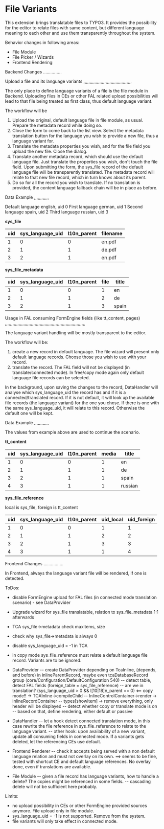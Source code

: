 File Variants
=============

This extension brings translatable files to TYPO3. It provides the possibility for the editor to relate 
files with same content, but different language meaning to each other and use them transparently throughout
the system.

Behavior changes in following areas:
- File Module
- File Picker / Wizards
- Frontend Rendering

Backend Changes
...............

Upload a file and its language variants
,,,,,,,,,,,,,,,,,,,,,,,,,,,,,,,,,,,,,,,

The only place to define language variants of a file is the file module in Backend.
Uploading files in CEs or other FAL related upload possibilities will lead to that file being treated as first class,
thus default language variant.

The workflow will be
1. Upload the original, default language file in file module, as usual. Prepare the metadata record while doing so.
2. Close the form to come back to the list view. Select the metadata translation button for the language you wish to
provide a new file, thus a language variant for.
3. Translate the metadata properties you wish, and for the file field you upload the new file. Close the dialog.
4. Translate another metadata record, which should use the default language file. Just translate the properties you wish,
don't touch the file field. Upon submitting the form, the sys_file record of the default language file will be transparently
translated. The metadata record will relate to that new file record, which in turn knows about its parent.
5. Do so for all the record you wish to translate. If no translation is provided, the content language fallback chain will
be in place as before.

Data Example
,,,,,,,,,,,,

Default language english, uid 0
First language german, uid 1
Second language spain, uid 2
Third language russian, uid 3

**sys_file**

| uid | sys_language_uid | l10n_parent | filename |
|-----|------------------|-------------|----------|
|  1  |       0          |     0       | en.pdf   |
|  2  |       1          |     1       | de.pdf   |
|  3  |       2          |     1       | en.pdf   |


**sys_file_metadata**

| uid | sys_language_uid | l10n_parent | file | title |
|-----|------------------|-------------|------|-------|
|  1  |       0          |     0       |  1   | en    |
|  2  |       1          |     1       |  2   | de    |
|  3  |       2          |     1       |  3   | spain |

Usage in FAL consuming FormEngine fields (like tt_content, pages)
,,,,,,,,,,,,,,,,,,,,,,,,,,,,,,,,,,,,,,,,,,,,,,,,,,,,,,,,,,,,,,,,,

The language variant handling will be mostly transparent to the editor.

The workflow will be:
1. create a new record in default language. The file wizard will present only default language records. Choose those
you wish to use with your record.
2. translate the record. The FAL field will not be displayed (in translate/connected mode). In free/copy mode again only default
language file records can be selected.

In the background, upon saving the changes to the record, DataHandler will analyse which sys_language_uid the record has
and if it is a connected/translated record.
If it is not default, it will look up the available file records (the language variant) for the one you chose.
If there is one with the same sys_language_uid, it will relate to this record. Otherwise the default one will be kept.

Data Example
,,,,,,,,,,,,

The values from example above are used to continue the scenario.

**tt_content**

| uid | sys_language_uid | l10n_parent | media | title   |
|-----|------------------|-------------|-------|---------|
|  1  |       0          |     0       |  1    | en      |
|  2  |       1          |     1       |  1    | de      |
|  3  |       2          |     1       |  1    | spain   |
|  4  |       3          |     1       |  1    | russian |

**sys_file_reference**

local is sys_file, foreign is tt_content

| uid | sys_language_uid | l10n_parent | uid_local | uid_foreign |
|-----|------------------|-------------|-----------|-------------|
|  1  |       0          |     0       |    1      |      1      |
|  2  |       1          |     1       |    2      |      2      |
|  3  |       2          |     1       |    3      |      3      |
|  4  |       3          |     1       |    1      |      4      |

Frontend Changes
................

In Frontend, always the language variant file will be rendered, if one is detected.


ToDos:

- disable FormEngine upload for FAL files (in connected mode translation scenario) - see DataProvider
- Upgrade wizard for sys_file translatable, relation to sys_file_metadata 1:1 afterwards
- TCA sys_file->metadata check maxitems, size
- check why sys_file->metadata is always 0
- disable sys_language_uid = -1 in TCA
- in copy mode sys_file_reference must relate a default language file record. Variants are to be ignored.

- DataProvider
-- create DataProvider depending on TcaInline, (depends, and before) in inlineParentRecord, maybe even tcaDatabaseRecord group 
(core/Configuration/DefaultConfiguration 540)
-- detect table, detect FAL fields (foreign_table = sys_file_reference)
-- are we in translation? (sys_language_uid > 0 && l[10|18]n_parent == 0) <== copy mode!! -> TCAInline->compileChild
-- InlineControlContainer->render -> inlineRecordContainer
-- types[showItem] -> remove everything, only header will be displayed
-- detect whether copy or translate mode is on
-- based on that, define rendering, either default or passive

- DataHandler
-- let a hook detect connected translation mode, in this case rewrite the file reference in sys_file_reference to relate
to the language variant.
-- other hook: upon availability of a new variant, update all consuming fields in connected mode. If a variants gets deleted,
let the referencing CEs use default.

- Frontend Renderer
-- check it accepts being served with a non default language relation and must not overlay on its own.
==> seems to be fine, tested with shortcut CE and default language references. No overlay done, even if translations are
available.

- File Module
-- given a file record has language variants, how to handle a delete? The copies might be referenced in some fields.
-- cascading delete will not be sufficient here probably.

Limits:

- no upload possibility in CEs or other FormEngine provided sources anymore. File upload only in file module.
- sys_language_uid = -1 is not supported. Remove from the system.
- file variants will only take effect in connected mode.
